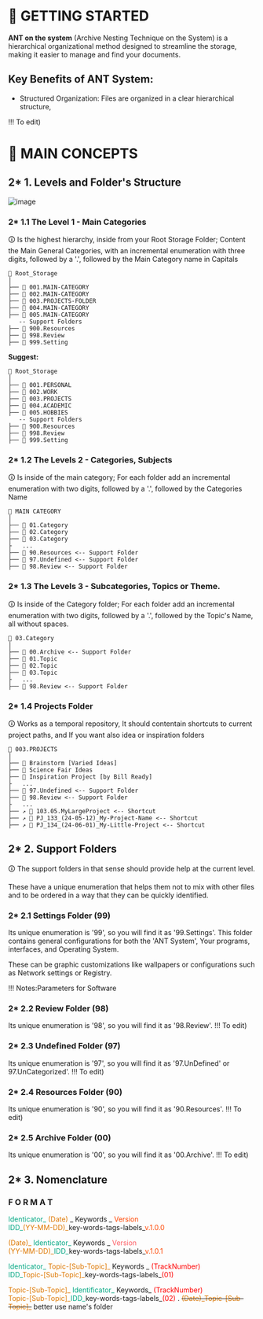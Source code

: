 # 🚀 GETTING STARTED 
**ANT on the system** (Archive Nesting Technique on the System) is a hierarchical organizational method designed to streamline the storage, making it easier to manage and find your documents.

## Key Benefits of ANT System:

- Structured Organization: Files are organized in a clear hierarchical structure,

!!! To edit)

# 📄 MAIN CONCEPTS
## 2\* 1. Levels and Folder's Structure

![image](https://img001.prntscr.com/file/img001/T42IATfESsycBd5K0_QfKA.png)

### 2\* 1.1 The Level 1 - Main Categories
🛈 Is the highest hierarchy, inside from your Root Storage Folder;
Content the Main General Categories, with an incremental enumeration with three digits, followed by a '.', followed by the Main Category name in Capitals

```Structure
📁 Root_Storage
│
├── 📁 001.MAIN-CATEGORY
├── 📁 002.MAIN-CATEGORY
├── 📁 003.PROJECTS-FOLDER
├── 📁 004.MAIN-CATEGORY
├── 📁 005.MAIN-CATEGORY
   -- Support Folders
├── 📁 900.Resources
├── 📁 998.Review
├── 📁 999.Setting
```

**Suggest:**
```Structure
📁 Root_Storage
│
├── 📁 001.PERSONAL
├── 📁 002.WORK
├── 📁 003.PROJECTS
├── 📁 004.ACADEMIC
├── 📁 005.HOBBIES
   -- Support Folders
├── 📁 900.Resources
├── 📁 998.Review
├── 📁 999.Setting
```

### 2\* 1.2 The Levels 2 - Categories, Subjects
🛈 Is inside of the main category;
For each folder add an incremental enumeration with two digits, followed by a '.', followed by the Categories Name

```Structure
📁 MAIN CATEGORY
│
├── 📁 01.Category
├── 📁 02.Category
├── 📁 03.Category
├   ...
├── 📁 90.Resources <-- Support Folder
├── 📁 97.Undefined <-- Support Folder
├── 📁 98.Review <-- Support Folder
```

### 2\* 1.3 The Levels 3 - Subcategories, Topics or Theme. 
🛈 Is inside of the Category folder;
For each folder add an incremental enumeration with two digits, followed by a '.', followed by the Topic's Name, all without spaces.
```Structure
📁 03.Category
│
├── 📁 00.Archive <-- Support Folder
├── 📁 01.Topic
├── 📁 02.Topic
├── 📁 03.Topic
├   ...
├── 📁 98.Review <-- Support Folder
```

### 2* 1.4 Projects Folder
🛈 Works as a temporal repository, It should contentain shortcuts to current project paths, and If you want also idea or inspiration folders

```Structure
📁 003.PROJECTS
│
├── 📁 Brainstorm [Varied Ideas]
├── 📁 Science Fair Ideas
├── 📁 Inspiration Project [by Bill Ready]
├   ...
├── 📁 97.Undefined <-- Support Folder
├── 📁 98.Review <-- Support Folder
├   ...
├── ↗️ 🔗 103.05.MyLargeProject <-- Shortcut
├── ↗️ 🔗 PJ_133_(24-05-12)_My-Project-Name <-- Shortcut
├── ↗️ 🔗 PJ_134_(24-06-01)_My-Little-Project <-- Shortcut
```
## 2* 2. Support Folders
🛈 The support folders in that sense should provide help at the current level.

These have a unique enumeration that helps them not to mix with other files and to be ordered in a way that they can be quickly identified.

### 2* 2.1 Settings Folder (99)
Its unique enumeration is '99', so you will find it as '99.Settings'.
This folder contains general configurations for both the 'ANT System', Your programs, interfaces, and Operating System.

These can be graphic customizations like wallpapers or configurations such as Network settings or Registry.

!!! Notes:Parameters for Software

### 2* 2.2 Review Folder (98)
Its unique enumeration is '98', so you will find it as '98.Review'.
!!! To edit)

### 2* 2.3 Undefined Folder (97)
Its unique enumeration is '97', so you will find it as '97.UnDefined' or 97.UnCategorized'.
!!! To edit)

### 2* 2.4 Resources Folder (90)
Its unique enumeration is '90', so you will find it as '90.Resources'.
!!! To edit)

### 2* 2.5 Archive Folder (00)
Its unique enumeration is '00', so you will find it as '00.Archive'.
!!! To edit)

## 2* 3. Nomenclature

### F O R M A T
<font color="#00a782">Identicator\_ </font><font color="#de7802">(Date)</font> \_ Keywords \_ <font color="#FF4500">Version</font>  
<font color="#00a782">IDD\_</font><font color="#de7802">(YY-MM-DD)\_</font>key-words-tags-labels\_<font color="#FF4500">v.1.0.0</font>

<font color="#de7802">(Date)\_ </font> <font color="#00a782">Identicator\_ </font> Keywords \_ <font color="#fd5c63">Version</font>  
<font color="#de7802">(YY-MM-DD)\_</font><font color="#00a782">IDD\_</font>key-words-tags-labels\_<font color="#FF4500">v.1.0.1</font>

<font color="#00a782">Identicator\_</font> <font color="#de7802">Topic-[Sub-Topic]\_</font> Keywords \_ <font color="red">(TrackNumber)</font>  
<font color="#00a782">IDD\_</font><font color="#de7802">Topic-[Sub-Topic]\_</font>key-words-tags-labels_<font color="red">(01)</font>

<font color="#de7802">Topic-[Sub-Topic]\_</font> <font color="#00a782">Identificator\_</font>  Keywords\_ <font color="red">(TrackNumber)</font>  
<font color="#de7802">Topic-[Sub-Topic]\_</font><font color="#00a782">IDD\_</font>key-words-tags-labels_<font color="red">(02)</font>
.
~~<font color="#de7802">(Date)_Topic-[Sub-Topic]\_</font>~~ better use name's folder

